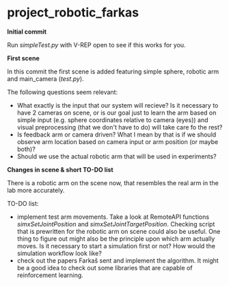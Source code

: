 # project_robotic_farkas

<b> Initial commit </b>

Run *simpleTest.py* with V-REP open to see if this works for you.

<b> First scene </b>

In this commit the first scene is added featuring simple sphere, robotic arm and main_camera (*test.py*).

The following questions seem relevant:
- What exactly is the input that our system will recieve? Is it necessary to have 2 cameras on scene, or is our goal 
just to learn the arm based on simple input (e.g. sphere coordinates relative to camera (eyes)) and visual preprocessing (that we don't 
have to do) will take care fo the rest?
- Is feedback arm or camera driven? What I mean by that is if we should observe arm location based on camera input or 
arm position (or maybe both)?
- Should we use the actual robotic arm that will be used in experiments?

<b> Changes in scene & short TO-DO list </b>

There is a robotic arm on the scene now, that resembles the real arm in the lab more accurately.

TO-DO list:
- implement test arm movements. Take a look at RemoteAPI functions *simxSetJointPosition* and *simxSetJointTargetPosition*.
Checking script that is prewritten for the robotic arm on scene could also be useful. One thing to figure out 
might also be the principle upon which arm actually moves. Is it necessary to start a simulation first or not? How would the 
simulation workflow look like?
- check out the papers Farkaš sent and implement the algorithm. It might be a good idea to check out some libraries 
that are capable of reinforcement learning.

